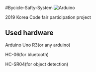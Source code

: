 #Bycicle-Safty-System ![Arduino](https://img.shields.io/badge/Arduino-00979D?style=flat-square&logo=Arduino&logoColor=white)

2019 Korea Code fair participation project

Used hardware
---------------
Arduino Uno R3(or any arduino)

HC-06(for bluetooth)

HC-SR04(for object detection)
